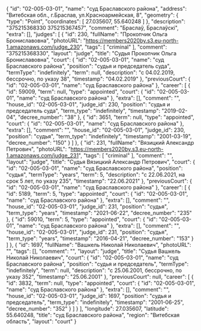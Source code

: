{
    "id": "02-005-03-01",
    "name": "суд Браславского района",
    "address": "Витебская обл., г.Браслав, ул.Красноармейская, 8",
    "geometry": {
        "type": "Point",
        "coordinates": [
            27.035607,
            55.640248
        ]
    },
    "description": "375215368330 375215367457",
    "comment": "Браслаў, Браслаўскі",
    "extra": [],
    "judges": [
        {
            "id": 230,
            "fullName": "Прокопчик Ольга Брониславовна",
            "photoURL": "https://members2020by.s3.eu-north-1.amazonaws.com/judge_230",
            "tags": [
                "criminal"
            ],
            "comment": "375215368330",
            "layout": "judge",
            "title": "Судья Прокопчик Ольга Брониславовна",
            "court": {
                "id": "02-005-03-01",
                "name": "суд Браславского района",
                "position": "судья и председатель суда",
                "termType": "indefinitely",
                "term": null,
                "description": "c 04.02.2019, бессрочно, по указу 38",
                "timestamp": "04.02.2019"
            },
            "previousCourt": {
                "id": "02-005-03-01",
                "name": "суд Браславского района"
            },
            "career": [
                {
                    "id": 59009,
                    "term": null,
                    "type": "appointed",
                    "court": {
                        "id": "02-005-03-01",
                        "name": "суд Браславского района"
                    },
                    "extra": [],
                    "comment": "",
                    "house_id": "02-005-03-01",
                    "judge_id": 230,
                    "position": "судья и председатель суда",
                    "term_type": "indefinitely",
                    "timestamp": "2019-02-04",
                    "decree_number": "38"
                },
                {
                    "id": 3651,
                    "term": null,
                    "type": "appointed",
                    "court": {
                        "id": "02-005-03-01",
                        "name": "суд Браславского района"
                    },
                    "extra": [],
                    "comment": "",
                    "house_id": "02-005-03-01",
                    "judge_id": 230,
                    "position": "судья",
                    "term_type": "indefinitely",
                    "timestamp": "2001-03-19",
                    "decree_number": "150"
                }
            ]
        },
        {
            "id": 231,
            "fullName": "Вязицкий Александр Петрович",
            "photoURL": "https://members2020by.s3.eu-north-1.amazonaws.com/judge_231",
            "tags": [
                "criminal"
            ],
            "comment": "",
            "layout": "judge",
            "title": "Судья Вязицкий Александр Петрович",
            "court": {
                "id": "02-005-03-01",
                "name": "суд Браславского района",
                "position": "судья",
                "termType": "years",
                "term": 5,
                "description": "c 22.06.2021, на срок 5 лет, по указу 235",
                "timestamp": "22.06.2021"
            },
            "previousCourt": {
                "id": "02-005-03-01",
                "name": "суд Браславского района"
            },
            "career": [
                {
                    "id": 5189,
                    "term": 5,
                    "type": "appointed",
                    "court": {
                        "id": "02-005-03-01",
                        "name": "суд Браславского района"
                    },
                    "extra": [],
                    "comment": "",
                    "house_id": "02-005-03-01",
                    "judge_id": 231,
                    "position": "судья",
                    "term_type": "years",
                    "timestamp": "2021-06-22",
                    "decree_number": "235"
                },
                {
                    "id": 59010,
                    "term": 5,
                    "type": "appointed",
                    "court": {
                        "id": "02-005-03-01",
                        "name": "суд Браславского района"
                    },
                    "extra": [],
                    "comment": "",
                    "house_id": "02-005-03-01",
                    "judge_id": 231,
                    "position": "судья",
                    "term_type": "years",
                    "timestamp": "2016-04-21",
                    "decree_number": "153"
                }
            ]
        },
        {
            "id": 1697,
            "fullName": "Вашкель Николай Николаевич",
            "photoURL": "",
            "tags": [],
            "comment": "",
            "layout": "judge",
            "title": "Судья Вашкель Николай Николаевич",
            "court": {
                "id": "02-005-03-01",
                "name": "суд Браславского района",
                "position": "судья и председатель",
                "termType": "indefinitely",
                "term": null,
                "description": "c 25.06.2001, бессрочно, по указу 352",
                "timestamp": "25.06.2001"
            },
            "previousCourt": null,
            "career": [
                {
                    "id": 3832,
                    "term": null,
                    "type": "appointed",
                    "court": {
                        "id": "02-005-03-01",
                        "name": "суд Браславского района"
                    },
                    "extra": [],
                    "comment": "",
                    "house_id": "02-005-03-01",
                    "judge_id": 1697,
                    "position": "судья и председатель",
                    "term_type": "indefinitely",
                    "timestamp": "2001-06-25",
                    "decree_number": "352"
                }
            ]
        }
    ],
    "longitude": 27.035607,
    "latitude": 55.640248,
    "title": "суд Браславского района",
    "region": "Витебская область",
    "layout": "court"
}
